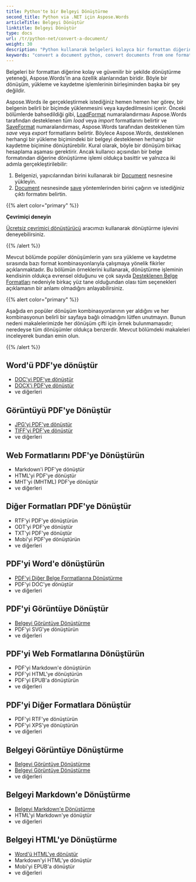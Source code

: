 ```yaml
---
title: Python'te bir Belgeyi Dönüştürme
second_title: Python via .NET için Aspose.Words
articleTitle: Belgeyi Dönüştür
linktitle: Belgeyi Dönüştür
type: docs
url: /tr/python-net/convert-a-document/
weight: 30
description: "Python kullanarak belgeleri kolayca bir formattan diğerine dönüştürün. DOCX veya DOC gibi Microsoft Word formatları, ODT veya OTT gibi OpenDocument formatları, HTML veya XHTML gibi web formatları, MarkDown veya TXT gibi metin formatları ve diğerleri gibi en popüler formatların tümü ile çalışabilirsiniz."
keywords: "convert a document python, convert documents from one format to another python, convert to markdown python, convert pdf to docx python, convert docx to pdf python, convert doc to pdf python, convert a document Aspose for Python"
---
```


Belgeleri bir formattan diğerine kolay ve güvenilir bir şekilde dönüştürme yeteneği, Aspose.Words'in ana özellik alanlarından biridir. Böyle bir dönüşüm, yükleme ve kaydetme işlemlerinin birleşiminden başka bir şey değildir.

Aspose.Words ile gerçekleştirmek istediğiniz hemen hemen her görev, bir belgenin belirli bir biçimde yüklenmesini veya kaydedilmesini içerir. Önceki bölümlerde bahsedildiği gibi, [LoadFormat](https://reference.aspose.com/words/python-net/aspose.words/loadformat/) numaralandırması Aspose.Words tarafından desteklenen tüm *load* veya *import* formatlarını belirtir ve [SaveFormat](https://reference.aspose.com/words/python-net/aspose.words/saveformat/) numaralandırması, Aspose.Words tarafından desteklenen tüm *save* veya *export* formatlarını belirtir. Böylece Aspose.Words, desteklenen herhangi bir yükleme biçimindeki bir belgeyi desteklenen herhangi bir kaydetme biçimine dönüştürebilir. Kural olarak, böyle bir dönüşüm birkaç hesaplama aşaması gerektirir. Ancak kullanıcı açısından bir belge formatından diğerine dönüştürme işlemi oldukça basittir ve yalnızca iki adımla gerçekleştirilebilir:

1. Belgenizi, yapıcılarından birini kullanarak bir [Document](https://reference.aspose.com/words/python-net/aspose.words/document/) nesnesine yükleyin.
1. [Document](https://reference.aspose.com/words/python-net/aspose.words/document/) nesnesinde [save](https://reference.aspose.com/words/python-net/aspose.words/document/save/) yöntemlerinden birini çağırın ve istediğiniz çıktı formatını belirtin.

{{% alert color="primary" %}}

**Çevrimiçi deneyin**

[Ücretsiz çevrimiçi dönüştürücü](https://products.aspose.app/words/conversion) aracımızı kullanarak dönüştürme işlevini deneyebilirsiniz.

{{% /alert %}}

Mevcut bölümde popüler dönüşümlerin yanı sıra yükleme ve kaydetme sırasında bazı format kombinasyonlarıyla çalışmaya yönelik fikirler açıklanmaktadır. Bu bölümün örneklerini kullanarak, dönüştürme işleminin kendisinin oldukça evrensel olduğunu ve çok sayıda [Desteklenen Belge Formatları](/words/tr/python-net/supported-document-formats/) nedeniyle birkaç yüz tane olduğundan olası tüm seçenekleri açıklamanın bir anlamı olmadığını anlayabilirsiniz.

{{% alert color="primary" %}}

Aşağıda en popüler dönüşüm kombinasyonlarının yer aldığını ve her kombinasyonun belirli bir sayfaya bağlı olmadığını lütfen unutmayın. Bunun nedeni makalelerimizde her dönüşüm çifti için örnek bulunmamasıdır; neredeyse tüm dönüşümler oldukça benzerdir. Mevcut bölümdeki makaleleri inceleyerek bundan emin olun.

{{% /alert %}}

<div class="row">
		<div class="col-md-4">
				<h2>Word'ü PDF'ye dönüştür</h2>
						<ul>
								<li><a href="/words/python-net/convert-a-document-to-pdf/#converting-doc-or-docx-to-pdf">DOC'yi PDF'ye dönüştür</a></li>
								<li><a href="/words/python-net/convert-a-document-to-pdf/#converting-doc-or-docx-to-pdf">DOCX'i PDF'ye dönüştür</a></li>
								<li>ve diğerleri</li>
						</ul>
				<h2>Görüntüyü PDF'ye Dönüştür</h2>
						<ul>
								<li><a href="/words/python-net/convert-a-document-to-pdf/#convert-an-image-to-pdf">JPG'yi PDF'ye dönüştür</a></li>
								<li><a href="/words/python-net/convert-a-document-to-pdf/#convert-an-image-to-pdf">TIFF'yi PDF'ye dönüştür</a></li>
								<li>ve diğerleri</li>
						</ul>
				<h2>Web Formatlarını PDF'ye Dönüştürün</h2>
						<ul>
								<li>Markdown'i PDF'ye dönüştür</li>
								<li>HTML'yi PDF'ye dönüştür</li>
								<li>MHT'yi (MHTML) PDF'ye dönüştür</li>
								<li>ve diğerleri</li>
						</ul>
				<h2>Diğer Formatları PDF'ye Dönüştür</h2>
						<ul>
								<li>RTF'yi PDF'ye dönüştürün</li>
								<li>ODT'yi PDF'ye dönüştür</li>
								<li>TXT'yi PDF'ye dönüştür</li>
								<li>Mobi'yi PDF'ye dönüştürün</li>
								<li>ve diğerleri</li>
						</ul>
		</div>
		<div class="col-md-4">
				<h2>PDF'yi Word'e dönüştürün</h2>
						<ul>
								<li><a href="/words/tr/python-net/convert-pdf-to-other-document-formats/">PDF'yi Diğer Belge Formatlarına Dönüştürme</a></li>
        <li>PDF'yi DOC'ye dönüştür</li>
								<li>ve diğerleri</li>
						</ul>
				<h2>PDF'yi Görüntüye Dönüştür</h2>
						<ul>
								<li><a href="/words/tr/python-net/convert-a-document-to-an-image/">Belgeyi Görüntüye Dönüştürme</a></li>
        <li>PDF'yi SVG'ye dönüştürün</li>
								<li>ve diğerleri</li>
						</ul>
				<h2>PDF'yi Web Formatlarına Dönüştürün</h2>
						<ul>
        <li>PDF'yi Markdown'e dönüştürün</li>
								<li>PDF'yi HTML'ye dönüştürün</li>
								<li>PDF'yi EPUB'a dönüştürün</li>
								<li>ve diğerleri</li>
						</ul>
				<h2>PDF'yi Diğer Formatlara Dönüştür</h2>
						<ul>
								<li>PDF'yi RTF'ye dönüştürün</li>
								<li>PDF'yi XPS'ye dönüştürün</li>
								<li>ve diğerleri</li>
						</ul>
		</div>
		<div class="col-md-4">
				<h2>Belgeyi Görüntüye Dönüştürme</h2>
						<ul>
								<li><a href="/words/tr/python-net/convert-a-document-to-an-image/">Belgeyi Görüntüye Dönüştürme</a></li>
								<li><a href="/words/tr/python-net/convert-a-document-to-an-image/">Belgeyi Görüntüye Dönüştürme</a></li>
								<li>ve diğerleri</li>
						</ul>
				<h2>Belgeyi Markdown'e Dönüştürme</h2>
						<ul>
								<li><a href="/words/tr/python-net/convert-a-document-to-markdown/">Belgeyi Markdown'e Dönüştürme</a></li>
								<li>HTML'yi Markdown'ye dönüştür</li>
								<li>ve diğerleri</li>
						</ul>
				<h2>Belgeyi HTML'ye Dönüştürme</h2>
						<ul>
								<li><a href="/words/python-net/convert-a-document-to-html-mhtml-or-epub/#convert-a-document">Word'ü HTML'ye dönüştür</a></li>
								<li>Markdown'yi HTML'ye dönüştür</li>
								<li>Mobi'yi EPUB'a dönüştür</li>
								<li>ve diğerleri</li>
						</ul>
		</div>
</div>